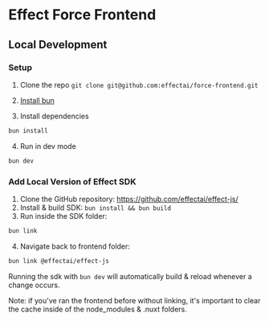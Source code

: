 # Effect Force Frontend

## Local Development

### Setup

1. Clone the repo
`git clone git@github.com:effectai/force-frontend.git`

2. [Install bun](https://bun.sh/docs/installation)

3. Install dependencies
```bash
bun install
```
4. Run in dev mode
```bash
bun dev
```

### Add Local Version of Effect SDK

1. Clone the GitHub repository: https://github.com/effectai/effect-js/
2. Install & build SDK: ```bun install && bun build```
3. Run inside the SDK folder:

```bash 
bun link
```

4. Navigate back to frontend folder:

```bash 
bun link @effectai/effect-js
```

Running the sdk with `bun dev` will automatically build & reload whenever a change occurs. 

Note: if you've ran the frontend before without linking, it's important to clear the cache inside of the node_modules & .nuxt folders.